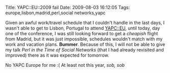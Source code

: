 Title: YAPC::EU::2009 fail
Date: 2009-08-03 16:12:05
Tags: europe,lisbon,madrid,perl,social networks,yapc

Given an awful work/travel schedule that I couldn't handle in the last days, I wasn't able to get to Lisbon, Portugal to attend <a href="http://yapceurope2009.org/ye2009/">YAPC::EU</a>, until today, day one of the conference, I was still looking forward to get a <em>cheapish</em> flight from Madrid, but it was just impossible, schedules wouldn't match with my work and vacation plans. <strong>Bummer</strong>. Because of this, I will not be able to give my talk <em>Perl in the Time of Social Networks</em> (that I had already revisited and improved) there as it was expected for tomorrow.

No YAPC Europe for me :( At least not this year, *sob, sob*